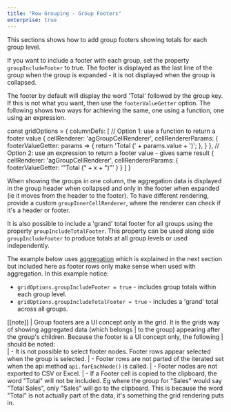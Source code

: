 ```yaml
---
title: "Row Grouping - Group Footers"
enterprise: true
---
```


This sections shows how to add group footers showing totals for each group level.

If you want to include a footer with each group, set the property `groupIncludeFooter` to true. The footer is displayed as the last line of the group when the group is expanded - it is not displayed when the group is collapsed.

The footer by default will display the word 'Total' followed by the group key. If this is not what you want, then use
the `footerValueGetter` option. The following shows two ways for achieving the same, one using a function, one
using an expression.

<snippet>
const gridOptions = {
    columnDefs: [
        // Option 1: use a function to return a footer value
        {
            cellRenderer: 'agGroupCellRenderer',
            cellRendererParams: {
                footerValueGetter: params =>  {
                    return 'Total (' + params.value + ')';
                },
            }
        },
        // Option 2: use an expression to return a footer value - gives same result
        {
            cellRenderer: 'agGroupCellRenderer',
            cellRendererParams: {
                footerValueGetter: '"Total (" + x + ")"'
            }
        }
    ]
}
</snippet>

When showing the groups in one column, the aggregation data is displayed in the group header when collapsed and only in the footer when expanded (ie it moves from the header to the footer). To have different rendering, provide a custom `groupInnerCellRenderer`, where the renderer can check if it's a header or footer.

It is also possible to include a 'grand' total footer for all groups using the property `groupIncludeTotalFooter`. This property can be used along side `groupIncludeFooter` to produce totals at all group levels or used independently.

The example below uses [aggregation](/aggregation/) which is explained in the next section but included here as footer rows only make sense when used with aggregation. In this example notice:

- `gridOptions.groupIncludeFooter = true` -  includes group totals within each group level.
- `gridOptions.groupIncludeTotalFooter = true` -  includes a 'grand' total across all groups.

<grid-example title='Group Footers' name='grouping-footers' type='generated' options='{ "enterprise": true, "exampleHeight": 515, "modules": ["clientside", "rowgrouping"] }'></grid-example>

[[note]]
| Group footers are a UI concept only in the grid. It is the grids way of showing aggregated data (which belongs
| to the group) appearing after the group's children. Because the footer is a UI concept only, the following
| should be noted: <br/>
| - It is not possible to select footer nodes. Footer rows appear selected when the group is selected.
| - Footer rows are not parted of the iterated set when the api method `api.forEachNode()` is called.
| - Footer nodes are not exported to CSV or Excel.
| - If a Footer cell is copied to the clipboard, the word "Total" will not be included. Eg where the group for "Sales" would say "Total Sales", only "Sales" will go to the clipboard. This is because the word "Total" is not actually part of the data, it's something the grid rendering puts in.

